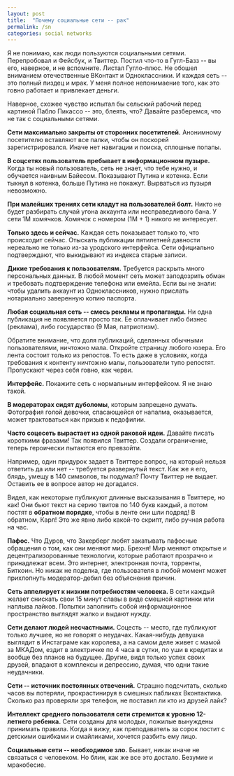 ```yaml
---
layout: post
title:  "Почему социальные сети -- рак"
permalink: /sn
categories: social networks
---
```


Я не понимаю, как люди пользуются социальными сетями. Перепробовал и Фейсбук, и
Твиттер. Постил что-то в Гугл-Базз -- вы его, наверное, и не вспомните. Листал
Гугло-плюс. Не обошел вниманием отечественные ВКонтакт и Одноклассники. И каждая
сеть -- это полный пиздец и мрак. У меня полное непонимаение того, как это говно
работает и привлекает деньги.

Наверное, схожее чувство испытал бы сельский рабочий перед картиной Пабло
Пикассо -- это, блеять, что? Давайте разберемся, что не так с социальными
сетями.

**Сети максимально закрыты от сторонних посетителей.** Анонимному посетителю
вставляют все палки, чтобы он поскорей зарегистрировался. Иначе нет навигации и
поиска, сплошные попапы.

**В соцсетях пользователь пребывает в информационном пузыре.** Когда ты новый
пользователь, сеть не знает, что тебе нужно, и обучается наивным
Байесом. Показывают Путина и котенка. Если тыкнул в котенка, больше Путина не
покажут. Вырваться из пузыря невозможно.

**При малейших трениях сети кладут на пользователей болт.** Никто не будет
разбирать случай угона аккаунта или несправедливого бана. У сети 1М
хомячков. Хомячок с номером (1М + 1) никого не интересует.

**Только здесь и сейчас.** Каждая сеть показывает только то, что происходит
сейчас. Отыскать публикации пятилетней давности нереально не только из-за
уродского интерфейса. Сети официально подтверждают, что выкидывают из индекса
старые записи.

**Дикие требования к пользователям.** Требуется раскрыть много персональных
данных. В любой момент сеть может заподозрить обман и требовать подтверждение
телефона или емейла. Если вы не знали: чтобы удалить аккаунт из Одноклассников,
нужно прислать нотариально заверенную копию паспорта.

**Любая социальная сеть -- смесь рекламы и пропаганды.** Ни одна публикация не
появляется просто так. Ее оплачивает либо бизнес (реклама), либо государство (9
Мая, патриотизм).

Обратите внимание, что доля публикаций, сделанных обычными пользователями,
ничтожно мала. Откройте страницу любого юзера. Его лента состоит только из
репостов. То есть даже в условиях, когда требования к контенту ничтожно малы,
пользователи тупо репостят. Пропускают через себя говно, как черви.

**Интерфейс.** Покажите сеть с нормальным интерфейсом. Я не знаю такой.

**В модераторах сидят дуболомы**, которым запрещено думать. Фотография голой
девочки, спасающейся от напалма, оказывается, может трактоваться как призыв к
педофилии.

**Часто соцесеть вырастает из одной раковой идеи.** Давайте писать короткими
фразами! Так появился Твиттер. Создали ограничение, теперь героически пытаются
его превзойти.

Например, один придурок задает в Твиттере вопрос, на который нельзя ответить да
или нет -- требуется развернутый текст. Как же я его, блядь, умещу в 140
символов, ты подумал? Почту Твиттер не выдает. Оставить ее в вопросе автор не
догадался.

Видел, как некоторые публикуют длинные высказывания в Твиттере, но как! Они бьют
текст на серию твитов по 140 букв каждый, а потом постят в **обратном порядке**,
чтобы в ленте они шли подряд! В обратном, Карл! Это же явно либо какой-то
скрипт, либо ручная работа на час.

**Пафос.** Что Дуров, что Закерберг любят закатывать пафосные обращения о том,
как они меняют мир. Брехня! Мир меняют открытые и децентрализорованные
технологии, которые работают прозрачно и принадлежат всем. Это интернет,
электронная почта, торренты, Биткоин. Но никак не поделка, где пользователя в
любой момент может прихлопнуть модератор-дебил без объяснения причин.

**Сеть аппелирует к низким потребностям человека.** В сети каждый желает
снискать свои 15 минут славы в виде смешной картинки или наплыва лайков. Попытки
заполнить собой информационное пространство выглядят жалко и выдают нужду.

**Сети делают людей несчастными.** Соцесть -- место, где публикуют только
лучшее, но не говорят о неудачах. Какая-нибудь девушка выглядит в Инстаграме как
королева, а на самом деле живет с мамой за МКАДом, ездит в электричке по 4 часа
в сутки, по уши в кредитах и вообще без планов на будущее. Другие, видя только
успех своих друзей, впадают в комплексы и депрессию, думая, что одни такие
неудачники.

**Сети -- источник постоянных отвечений.** Страшно подсчитать, сколько часов вы
потеряли, прокрастинируя в смешных пабликах Вконтактика. Сколько раз проверяли
зря телефон, не поставил ли кто из друзей лайк?

**Интеллект среднего пользователя сети стремится к уровню 12-летнего ребенка.**
Сети созданы для молодых, пожилые вынуждены принимать правила. Когда я вижу, как
преподаватель за сорок постит с детскими ошибками и смайликами, хочется разбить
ему лицо.

**Социальные сети -- необходимое зло.** Бывает, никак иначе не связаться с
человеком. Но блин, как же все это достало. Безумие и мракобесие.
